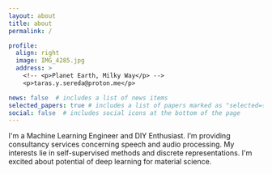 ```yaml
---
layout: about
title: about
permalink: /

profile:
  align: right 
  image: IMG_4285.jpg
  address: >
    <!-- <p>Planet Earth, Milky Way</p> -->
    <p>taras.y.sereda@proton.me</p>

news: false  # includes a list of news items
selected_papers: true # includes a list of papers marked as "selected={true}"
social: false  # includes social icons at the bottom of the page
---
```


I'm a Machine Learning Engineer and DIY Enthusiast. I’m providing consultancy services concerning speech and audio processing. My interests lie in self-supervised methods and discrete representations. I'm excited about potential of deep learning for material science.

